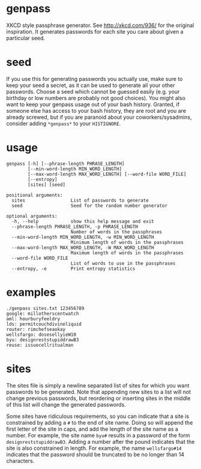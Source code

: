 genpass
=======

XKCD style passphrase generator. See http://xkcd.com/936/ for the original inspiration.
It generates passwords for each site you care about given a particular seed.

seed
====
If you use this for generating passwords you actually use, make sure to keep your seed
a secret, as it can be used to generate all your other passwords. Choose a seed which
cannot be guessed easily (e.g. your birthday or low numbers are probably not good
choices). You might also want to keep your genpass usage out of your bash history.
Granted, if someone else has access to your bash history, they are root and you are
already screwed, but if you are paranoid about your coworkers/sysadmins, consider
adding `*genpass*` to your `HISTIGNORE`.

usage
=====
```
genpass [-h] [--phrase-length PHRASE_LENGTH]
        [--min-word-length MIN_WORD_LENGTH]
        [--max-word-length MAX_WORD_LENGTH] [--word-file WORD_FILE]
        [--entropy]
        [sites] [seed]

positional arguments:
  sites                 List of passwords to generate
  seed                  Seed for the random number generator

optional arguments:
  -h, --help            show this help message and exit
  --phrase-length PHRASE_LENGTH, -p PHRASE_LENGTH
                        Number of words in the passphrases
  --min-word-length MIN_WORD_LENGTH, -w MIN_WORD_LENGTH
                        Minimum length of words in the passphrases
  --max-word-length MAX_WORD_LENGTH, -W MAX_WORD_LENGTH
                        Maximum length of words in the passphrases
  --word-file WORD_FILE
                        List of words to use in the passphrases
  --entropy, -e         Print entropy statistics
```

examples
========
```
./genpass sites.txt 123456789
google: millotherscentwatch
aml: hourburyfeeldry
lds: permitcouchdivineliquid
router: rimchefseaokay
wellsfargo: dosesellyieW10
byu: designreststupiddrawB3
reuse: issuecellritualman
```

sites
=====

The sites file is simply a newline separated list of sites for which you want
passwords to be generated. Note that appending new sites to a list will not
change previous passwords, but reordering or inserting sites in the middle of
this list will change the generated passwords.

Some sites have ridiculous requirements, so you can indicate that a site is
constrained by adding a `#` to the end of site name. Doing so will append
the first letter of the site in caps, and add the length of the site name as
a number. For example, the site name `byu#` results in a password of the form
`designreststupiddrawB3`. Adding a number after the pound indicates that the
site is also constrained in length. For example, the name `wellsfargo#14`
indicates that the password should be truncated to be no longer than 14
characters.
